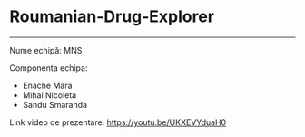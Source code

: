 # Roumanian-Drug-Explorer
------


Nume echipă: MNS

Componenta echipa:

- Enache Mara 
- Mihai Nicoleta 
- Sandu Smaranda
  
Link video de prezentare: https://youtu.be/UKXEVYduaH0

